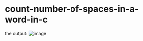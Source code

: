 # count-number-of-spaces-in-a-word-in-c

the output:
![image](https://github.com/amrith-balaji/count-number-of-spaces-in-a-word-in-c/assets/124582454/c6626f73-7979-4e72-85a8-442f4f90549b)
